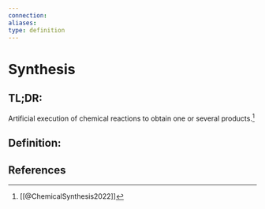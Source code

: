 ```yaml
---
connection:
aliases: 
type: definition
---
```


# Synthesis

## TL;DR:
Artificial execution of chemical reactions to obtain one or several products.[^1]

## Definition:


## References

[^1]: [[@ChemicalSynthesis2022]]
